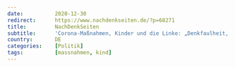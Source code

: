 ```yaml
---
date:          2020-12-30
redirect:      https://www.nachdenkseiten.de/?p=68271
title:         NachDenkSeiten
subtitle:      'Corona-Maßnahmen, Kinder und die Linke: „Denkfaulheit, Opportunismus und ein Totalausfall“ (2/2)'
country:       DE
categories:    [Politik]
tags:          [massnahmen, kind]
---
```

